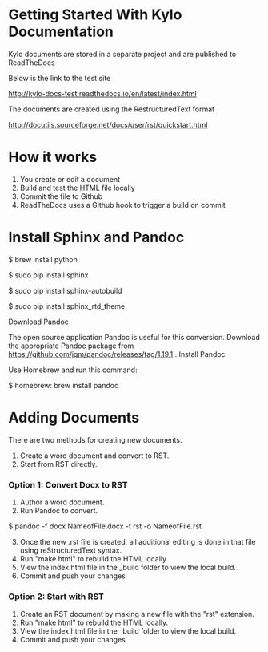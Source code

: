 # Getting Started With Kylo Documentation
Kylo documents are stored in a separate project and are published to ReadTheDocs

Below is the link to the test site

http://kylo-docs-test.readthedocs.io/en/latest/index.html

The documents are created using the RestructuredText format

http://docutils.sourceforge.net/docs/user/rst/quickstart.html

# How it works
1. You create or edit a document
2. Build and test the HTML file locally
3. Commit the file to Github
4. ReadTheDocs uses a Github hook to trigger a build on commit

# Install Sphinx and Pandoc

 $ brew install python

 $ sudo pip install sphinx

 $ sudo pip install sphinx-autobuild

 $ sudo pip install sphinx_rtd_theme

Download Pandoc

The open source application Pandoc is useful for this conversion. Download the appropriate Pandoc package from https://github.com/jgm/pandoc/releases/tag/1.19.1 .
Install Pandoc

Use Homebrew and run this command:

 $ homebrew: brew install pandoc

# Adding Documents
There are two methods for creating new documents.

1. Create a word document and convert to RST.
2. Start from RST directly.

### Option 1: Convert Docx to RST

1. Author a word document.
2. Run Pandoc to convert.

 $ pandoc -f docx NameofFile.docx -t rst -o NameofFile.rst

3. Once the new .rst file is created, all additional editing is done in that file using reStructuredText syntax.
4. Run "make html" to rebuild the HTML locally.
5. View the index.html file in the _build folder to view the local build.
6. Commit and push your changes

### Option 2: Start with RST

1. Create an RST document by making a new file with the "rst" extension.
2. Run "make html" to rebuild the HTML locally.
3. View the index.html file in the _build folder to view the local build.
4. Commit and push your changes
